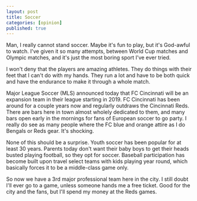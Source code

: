 ```yaml
---
layout: post
title: Soccer
categories: [opinion]
published: true
---
```

Man, I really cannot stand soccer.   Maybe it's fun to play, but it's God-awful to watch.  I've given it so many attempts, between World Cup matches and Olympic matches, and it's just the most boring sport I've ever tried.

I won't deny that the players are amazing athletes. They do things with their feet that I can't do with my hands. They run a lot and have to be both quick and have the endurance to make it through a whole match.  

Major League Soccer (MLS) announced today that FC Cincinnati will be an expansion team in their league starting in 2019.  FC Cincinnati has been around for a couple years now and regularly outdraws the Cincinnati Reds.  There are bars here in town almost wholely dedicated to them, and many bars open early in the mornings for fans of European soccer to go party. I really do see as many people where the FC blue and orange attire as I do Bengals or Reds gear.   It's shocking.

None of this should be a surprise. Youth soccer has been popular for at least 30 years. Parents today don't want their baby boys to get their heads busted playing football, so they opt for soccer.  Baseball participation has become built upon travel select teams with kids playing year round, which basically forces it to be a middle-class game only.  

So now we have a 3rd major professional team here in the city.  I still doubt I'll ever go to a game, unless someone hands me a free ticket. Good for the city and the fans, but I'll spend my money at the Reds games. 
